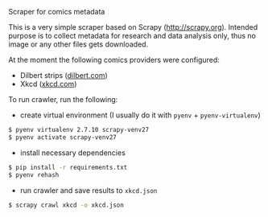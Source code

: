 Scraper for comics metadata

This is a very simple scraper based on Scrapy (http://scrapy.org).
Intended purpose is to collect metadata for research and data analysis only,
thus no image or any other files gets downloaded.

At the moment the following comics providers were configured:

* Dilbert strips ([dilbert.com](http://dilbert.com/))
* Xkcd ([xkcd.com](http://xkcd.com/))

To run crawler, run the following:

* create virtual environment (I usually do it with `pyenv` + `pyenv-virtualenv`)

```bash
$ pyenv virtualenv 2.7.10 scrapy-venv27
$ pyenv activate scrapy-venv27
```

* install necessary dependencies

```bash
$ pip install -r requirements.txt
$ pyenv rehash
```

* run crawler and save results to `xkcd.json`

```bash
$ scrapy crawl xkcd -o xkcd.json
```